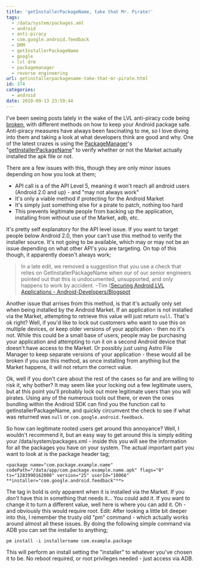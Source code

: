 ```yaml
---
title: 'getInstallerPackageName, take that Mr. Pirate!'
tags:
  - /data/system/packages.xml
  - android
  - anti-piracy
  - com.google.android.feedback
  - DRM
  - getInstallerPackageName
  - google
  - lvl drm
  - packagemanager
  - reverse engineering
url: getinstallerpackagename-take-that-mr-pirate.html
id: 374
categories:
  - android
date: 2010-09-13 23:59:44
---
```


I've been seeing posts lately in the wake of the LVL anti-piracy code being [broken](http://www.androidpolice.com/2010/08/23/exclusive-report-googles-android-market-license-verification-easily-circumvented-will-not-stop-pirates/), with different methods on how to keep your Android package safe. Anti-piracy measures have always been fascinating to me, so I love diving into them and taking a look at what developers think are good and why. One of the latest crazes is using the [PackageManager](http://developer.android.com/reference/android/content/pm/PackageManager.html)'s "[getInstallerPackageName](http://developer.android.com/reference/android/content/pm/PackageManager.html#getInstallerPackageName(java.lang.String))" to verify whether or not the Market actually installed the apk file or not.

There are a few issues with this, though they are only minor issues depending on how you look at them;

 * API call is a of the API Level 5, meaning it won't reach all android users (Android 2.0 and up) - and "may not always work"
 * It's only a viable method if protecting for the Android Market
 * It's simply just something else for a pirate to patch, nothing too hard
 * This prevents legitimate people from backing up the application, installing from without use of the Market, adb, etc.

It's pretty self explanatory for the API level issue. If you want to target people below Android 2.0, then your can't use this method to verify the installer source. It's not going to be available, which may or may not be an issue depending on what other API's you are targeting. On top of this though, it apparently doesn't always work;

> In a late edit, we removed a suggestion that you use a check that relies on GetInstallerPackageName when our of our senior engineers pointed out that this is undocumented, unsupported, and only happens to work by accident. –Tim ([Securing Android LVL Applications - Android-Developers/Blogspot](http://android-developers.blogspot.com/2010/09/securing-android-lvl-applications.html)

Another issue that arrises from this method, is that it's actually only set when being installed by the Android Market. If an application is not installed via the Market, attempting to retrieve this value will just return `null`. That's ok right? Well, if you'd like to lock out customers who want to use this on multiple devices, or keep older versions of your application - then no it's not. While this could be a small base of users, people may be purchasing your application and attempting to run it on a second Android device that doesn't have access to the Market. Or possibly just using Astro File Manager to keep separate versions of your application - these would all be broken if you use this method, as once installing from anything but the Market happens, it will not return the correct value.

Ok, well if you don't care about the rest of the cases so far and are willing to risk it, why bother? It may seem like your locking out a few legitimate users, but at this point you'll probably lock out more legitimate users than you will pirates. Using any of the numerous tools out there, or even the ones bundling within the Android SDK can find you the function call to getInstallerPackageName, and quickly circumvent the check to see if what was returned was `null` or `com.google.android.feedback`.

So how can legitimate rooted users get around this annoyance? Well, I wouldn't recommend it, but an easy way to get around this is simply editing your /data/system/packages.xml - inside this you will see the information for all the packages you have on your system. The actual important part you want to look at is the package header tag;
```
<package name="com.package.example.name" codePath="/data/app/com.package.example.name.apk" flags="0" ts="1283990162000" version="25" userId="10066" **installer="com.google.android.feedback"**>
```
The tag in bold is only apparent when it is installed via the Market. If you _don't_ have this in something that needs it... You could add it. If you want to change it to turn a different value, well here is where you can add it. Oh - and obviously this would require root. Edit: After looking a little bit deeper into this, I remember the trusty old "pm" command - which actually works around almost all these issues. By doing the following simple command via ADB you can set the installer to anything;
```
pm install -i installername com.example.package
```
This will perform an install setting the "installer" to whatever you've chosen it to be. No reboot required, or root privileges needed - just access via ADB.